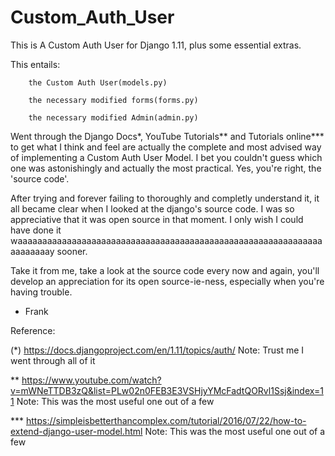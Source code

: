 # Custom_Auth_User
This is A Custom Auth User for Django 1.11, plus some essential extras. 

This entails:

        the Custom Auth User(models.py)
        
        the necessary modified forms(forms.py)
        
        the necessary modified Admin(admin.py)

Went through the Django Docs*, YouTube Tutorials** and Tutorials online*** to get what I think and feel are actually
the complete and most advised way of implementing a Custom Auth User Model. I bet you couldn't guess which one was
astonishingly and actually the most practical. Yes, you're right, the 'source code'. 

After trying and forever failing to thoroughly and completly understand it, it all became clear when I looked at 
the django's source code. I was so appreciative that it was open source in that moment. I only wish I could have
done it waaaaaaaaaaaaaaaaaaaaaaaaaaaaaaaaaaaaaaaaaaaaaaaaaaaaaaaaaaaaaaaaaaaaaay sooner.

Take it from me, take a look at the source code every now and again, you'll develop an appreciation for its open
source-ie-ness, especially when you're having trouble.


- Frank


Reference:

(*) https://docs.djangoproject.com/en/1.11/topics/auth/
Note: Trust me I went through all of it
        
** https://www.youtube.com/watch?v=mWNeTTDB3zQ&list=PLw02n0FEB3E3VSHjyYMcFadtQORvl1Ssj&index=11 
Note: This was the most useful one out of a few
        
*** https://simpleisbetterthancomplex.com/tutorial/2016/07/22/how-to-extend-django-user-model.html
Note: This was the most useful one out of a few
